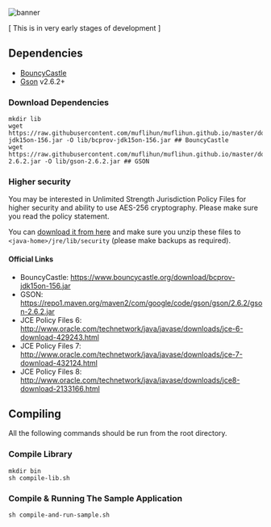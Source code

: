 ![banner]

[ This is in very early stages of development ]

## Dependencies

 * [BouncyCastle](http://www.bouncycastle.org/)
 * [Gson](https://github.com/google/gson) v2.6.2+

### Download Dependencies

```
mkdir lib
wget https://raw.githubusercontent.com/muflihun/muflihun.github.io/master/downloads/bcprov-jdk15on-156.jar -O lib/bcprov-jdk15on-156.jar ## BouncyCastle
wget https://raw.githubusercontent.com/muflihun/muflihun.github.io/master/downloads/gson-2.6.2.jar -O lib/gson-2.6.2.jar ## GSON
```

### Higher security

You may be interested in Unlimited Strength Jurisdiction Policy Files for higher security and ability to use AES-256 cryptography. Please make sure you read the policy statement.

You can [download it from here](https://raw.githubusercontent.com/muflihun/muflihun.github.io/master/downloads/UnlimitedJCEPolicyJDK7.zip) and make sure you unzip these files to `<java-home>/jre/lib/security` (please make backups as required).

#### Official Links

* BouncyCastle: https://www.bouncycastle.org/download/bcprov-jdk15on-156.jar
* GSON: https://repo1.maven.org/maven2/com/google/code/gson/gson/2.6.2/gson-2.6.2.jar
* JCE Policy Files 6: http://www.oracle.com/technetwork/java/javase/downloads/jce-6-download-429243.html
* JCE Policy Files 7: http://www.oracle.com/technetwork/java/javase/downloads/jce-7-download-432124.html
* JCE Policy Files 8: http://www.oracle.com/technetwork/java/javase/downloads/jce8-download-2133166.html

## Compiling

All the following commands should be run from the root directory.

### Compile Library

```
mkdir bin
sh compile-lib.sh
```

### Compile & Running The Sample Application

```
sh compile-and-run-sample.sh
```

  [banner]: https://raw.githubusercontent.com/muflihun/residue-java/master/tools/ResidueJ.png

